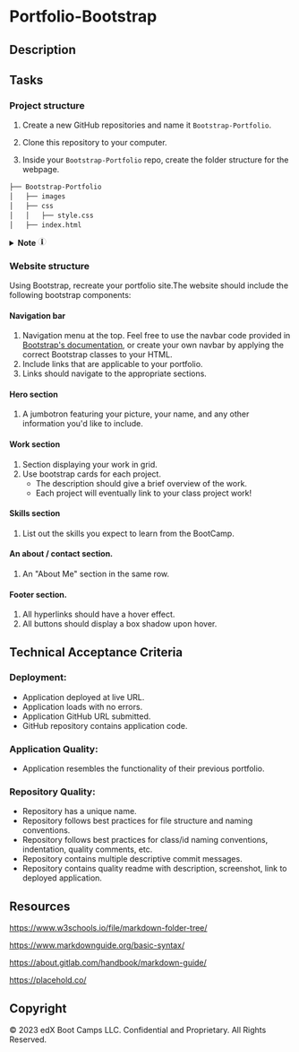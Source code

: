 # Portfolio-Bootstrap

<!-- TODO add TOC -->

## Description
<!-- TODO-add some description -->

## Tasks

### Project structure

1. Create a new GitHub repositories and name it `Bootstrap-Portfolio`. 

2. Clone this repository to your computer.

3. Inside your `Bootstrap-Portfolio` repo, create the folder structure for the webpage.

```bash
├── Bootstrap-Portfolio
│   ├── images
│   ├── css
│   │   ├── style.css
│   ├── index.html
```

<details>
  <summary markdown="span">
    <b>Note</b>
    <img src="./assets/readme/information-svgrepo-com.svg" width="15" height="15">
  </summary>

  Place all images in folder `images`.
</details>

### Website structure

Using Bootstrap, recreate your portfolio site.The website should include the following bootstrap components:

#### Navigation bar

1. Navigation menu at the top. Feel free to use the navbar code provided in [Bootstrap's documentation](https://getbootstrap.com/docs/5.3/getting-started/introduction/), or create your own navbar by applying the correct Bootstrap classes to your HTML.
2. Include links that are applicable to your portfolio.
3. Links should navigate to the appropriate sections. 

#### Hero section

1. A jumbotron featuring your picture, your name, and any other information you'd like to include.

#### Work section

1. Section displaying your work in grid. 
2. Use bootstrap cards for each project.
    - The description should give a brief overview of the work.
    - Each project will eventually link to your class project work!

#### Skills section

1. List out the skills you expect to learn from the BootCamp.

#### An about / contact section.

1. An "About Me" section in the same row.    

#### Footer section.

1. All hyperlinks should have a hover effect.
2. All buttons should display a box shadow upon hover.

## Technical Acceptance Criteria

### Deployment:

* Application deployed at live URL.
* Application loads with no errors.
* Application GitHub URL submitted.
* GitHub repository contains application code.

### Application Quality:

* Application resembles the functionality of their previous portfolio.

### Repository Quality:

* Repository has a unique name.
* Repository follows best practices for file structure and naming conventions.
* Repository follows best practices for class/id naming conventions, indentation, quality comments, etc.
* Repository contains multiple descriptive commit messages.
* Repository contains quality readme with description, screenshot, link to deployed application.

## Resources

https://www.w3schools.io/file/markdown-folder-tree/

https://www.markdownguide.org/basic-syntax/

https://about.gitlab.com/handbook/markdown-guide/

https://placehold.co/ 

## Copyright

© 2023 edX Boot Camps LLC. Confidential and Proprietary. All Rights Reserved.